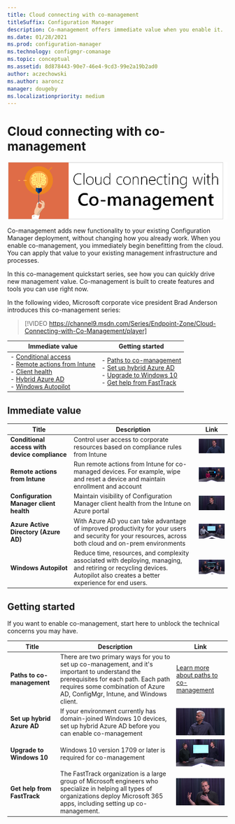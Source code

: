 ```yaml
---
title: Cloud connecting with co-management
titleSuffix: Configuration Manager
description: Co-management offers immediate value when you enable it.
ms.date: 01/28/2021
ms.prod: configuration-manager
ms.technology: configmgr-comanage
ms.topic: conceptual
ms.assetid: 8d878443-90e7-46e4-9cd3-99e2a19b2ad0
author: aczechowski
ms.author: aaroncz
manager: dougeby
ms.localizationpriority: medium
---
```


# Cloud connecting with co-management

![Blastoff series banner](media/blastoff-banner.png)

Co-management adds new functionality to your existing Configuration Manager deployment, without changing how you already work. When you enable co-management, you immediately begin benefitting from the cloud. You can apply that value to your existing management infrastructure and processes.

In this co-management quickstart series, see how you can quickly drive new management value. Co-management is built to create features and tools you can use right now.

In the following video, Microsoft corporate vice president Brad Anderson introduces this co-management series:

> [!VIDEO https://channel9.msdn.com/Series/Endpoint-Zone/Cloud-Connecting-with-Co-Management/player]

| Immediate value | Getting started |
|-----------------|-----------------|
| - [Conditional access](#bkmk_ca)<br> - [Remote actions from Intune](#bkmk_remote)<br> - [Client health](#bkmk_client-health)<br> - [Hybrid Azure AD](#bkmk_hybrid-aad)<br> - [Windows Autopilot](#bkmk_autopilot) | - [Paths to co-management](#bkmk_paths)<br> - [Set up hybrid Azure AD](#bkmk_setup-hybrid-aad)<br> - [Upgrade to Windows 10](#bkmk_upgrade-win10)<br> - [Get help from FastTrack](#bkmk_fasttrack) |

## Immediate value

|Title |Description |Link |
|-|-|-|
| <a name="bkmk_ca"></a>**Conditional access with device compliance** | Control user access to corporate resources based on compliance rules from Intune | [![Thumbnail of conditional access video](media/thumbnail-conditional-access.png)](quickstart-conditional-access.md) |
| <a name="bkmk_remote"></a>**Remote actions from Intune** | Run remote actions from Intune for co-managed devices. For example, wipe and reset a device and maintain enrollment and account | [![Thumbnail of remote actions video](media/thumbnail-remote-action.png)](quickstart-remote-actions.md) |
| <a name="bkmk_client-health"></a>**Configuration Manager client health** | Maintain visibility of Configuration Manager client health from the Intune on Azure portal | [![Thumbnail of client health video](media/thumbnail-client-health.png)](quickstart-client-health.md) |
| <a name="bkmk_hybrid-aad"></a>**Azure Active Directory (Azure AD)** | With Azure AD you can take advantage of improved productivity for your users and security for your resources, across both cloud and on-prem environments | [![Thumbnail of hybrid Azure AD video](media/thumbnail-azure-ad.png)](quickstart-hybrid-aad.md) |
| <a name="bkmk_autopilot"></a>**Windows Autopilot** | Reduce time, resources, and complexity associated with deploying, managing, and retiring or recycling devices. Autopilot also creates a better experience for end users. | [![Thumbnail of Windows Autopilot video](media/thumbnail-autopilot.png)](quickstart-autopilot.md) |

## Getting started

If you want to enable co-management, start here to unblock the technical concerns you may have.

|Title |Description |Link |
|-|-|-|
| <a name="bkmk_paths"></a>**Paths to co-management** | There are two primary ways for you to set up co-management, and it's important to understand the prerequisites for each path.  Each path requires some combination of Azure AD, ConfigMgr, Intune, and Windows client. | [Learn more about paths to co-management](quickstart-paths.md) |
| <a name="bkmk_setup-hybrid-aad"></a>**Set up hybrid Azure AD** | If your environment currently has domain-joined Windows 10 devices, set up hybrid Azure AD before you can enable co-management | [![Thumbnail of hybrid Azure AD set up video](media/thumbnail-setup-azure-ad.png)](quickstart-setup-hybrid-aad.md) |
| <a name="bkmk_upgrade-win10"></a>**Upgrade to Windows 10** | Windows 10 version 1709 or later is required for co-management | [![Thumbnail of upgrade Windows 10 video](media/thumbnail-upgrade-win10.png)](quickstart-upgrade-win10.md) |
| <a name="bkmk_fasttrack"></a>**Get help from FastTrack** | The FastTrack organization is a large group of Microsoft engineers who specialize in helping all types of organizations deploy Microsoft 365 apps, including setting up co-management. | [![Thumbnail of FastTrack video](media/thumbnail-fasttrack.png)](quickstart-fasttrack.md) |
